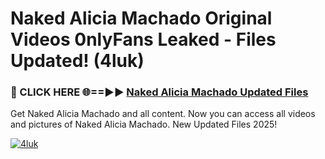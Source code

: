# Naked Alicia Machado Original Videos 0nlyFans Leaked - Files Updated! (4luk)

<h3>🔴 CLICK HERE 🌐==►► <a href="https://tinyurl.com/up5wt9bj" rel="nofollow">Naked Alicia Machado Updated Files</a></h3>

Get Naked Alicia Machado and all content. Now you can access all videos and pictures of Naked Alicia Machado. New Updated Files 2025!

[![4luk](https://i.imgur.com/ABiUzMV.gif)](https://tinyurl.com/up5wt9bj)
